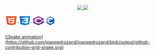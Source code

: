 <div align="center">
  <a href="https://github.com/joaopedrozand/">
  <img height="160em" src="https://github-readme-stats.vercel.app/api?username=joaopedrozand&show_icons=true&theme=dracula&include_all_commits=true&count_private=true"/>
  <img height="160em" src="https://github-readme-stats.vercel.app/api/top-langs/?username=joaopedrozand&layout=compact&langs_count=7&theme=dracula"/>
</div>
<div style="display: inline_block"><br>
  <img align="center" alt="HTML" height="30" width="40" src="https://raw.githubusercontent.com/devicons/devicon/master/icons/html5/html5-original.svg">
  <img align="center" alt="CSS" height="30" width="40" src="https://raw.githubusercontent.com/devicons/devicon/master/icons/css3/css3-original.svg">
  <img align="center" alt="Csharp" height="30" width="40" src="https://raw.githubusercontent.com/devicons/devicon/master/icons/csharp/csharp-original.svg">
  <img align="center" alt="c" height="30" widht="40" src="https://raw.githubusercontent.com/devicons/devicon/master/icons/c/c-original.svg">
</div>
  
  ##
 
<div> 
  ![Snake animation] (https://github.com/joaopedrozand/joaopedrozand/blob/output/github-contribution-grid-snake.svg)
</div>
